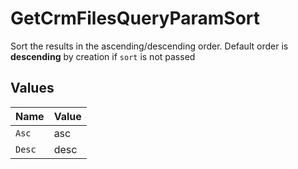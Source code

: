 # GetCrmFilesQueryParamSort

Sort the results in the ascending/descending order. Default order is **descending** by creation if `sort` is not passed


## Values

| Name   | Value  |
| ------ | ------ |
| `Asc`  | asc    |
| `Desc` | desc   |